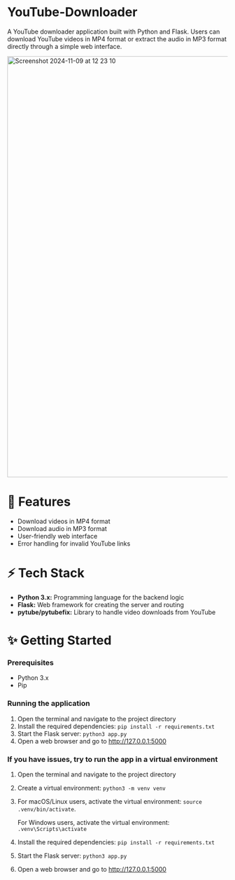 # YouTube-Downloader

A YouTube downloader application built with Python and Flask. Users can download YouTube videos in MP4 format or extract the audio in MP3 format directly through a simple web interface.

<img width="963" alt="Screenshot 2024-11-09 at 12 23 10" src="https://github.com/user-attachments/assets/a029fc66-2591-47cd-b5af-7af7e7ce31da">

# 🚀 Features
- Download videos in MP4 format
- Download audio in MP3 format
- User-friendly web interface
- Error handling for invalid YouTube links

# ⚡️ Tech Stack
- **Python 3.x:** Programming language for the backend logic
- **Flask:** Web framework for creating the server and routing
- **pytube/pytubefix:** Library to handle video downloads from YouTube

# ✨ Getting Started
### Prerequisites
- Python 3.x
- Pip

### Running the application
1. Open the terminal and navigate to the project directory
2. Install the required dependencies: `pip install -r requirements.txt`
3. Start the Flask server: `python3 app.py`
4. Open a web browser and go to http://127.0.0.1:5000

### If you have issues, try to run the app in a virtual environment
1. Open the terminal and navigate to the project directory
2. Create a virtual environment: `python3 -m venv venv`
3. For macOS/Linux users, activate the virtual environment: `source .venv/bin/activate`.

   For Windows users, activate the virtual environment: `.venv\Scripts\activate`
5. Install the required dependencies: `pip install -r requirements.txt`
6. Start the Flask server: `python3 app.py`
7. Open a web browser and go to http://127.0.0.1:5000

<!--# 🚨 Disclaimer
This tool is intended for **personal, non-commercial use only**. By using this tool, you agree to comply with YouTube's [Terms of Service](https://www.youtube.com/static?template=terms), which prohibit downloading or copying content without explicit permission, unless a download option is explicitly provided by YouTube.

Unauthorized downloading of YouTube videos may violate YouTube's terms and could lead to account suspension or legal action. Please ensure that you have permission to download content before using this tool.-->
